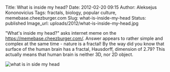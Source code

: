 Title: What is inside my head?
Date: 2012-02-20 09:15
Author: Aleksejus Kononovicius
Tags: fractals, biology, popular culture, memebase.cheezburger.com
Slug: what-is-inside-my-head
Status: published
Image_url: uploads/2012/what-is-inside-my-head.jpg

"What's inside my head?" asks
internet meme on the
<https://memebase.cheezburger.com/>.
Answer appears to rather simple and complex at the same time - nature is
a fractal!
By the way did you know that surface of the human brain has a fractal,
Hausdorff, dimension of 2.79? This actually means that human brain is
neither 3D, nor 2D object.

![what is in side my head]({static}/uploads/2012/what-is-inside-my-head.jpg)

